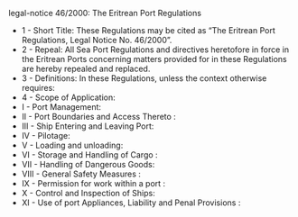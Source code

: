legal-notice 46&#x2F;2000: The Eritrean Port Regulations

<ul>
			<li>1 - Short Title: These Regulations may be cited as “The Eritrean Port Regulations, Legal Notice No. 46&#x2F;2000”. <ul>
			</ul></li>			<li>2 - Repeal: All Sea Port Regulations and directives heretofore in force in the Eritrean Ports concerning matters provided for in these Regulations are hereby repealed and replaced. <ul>
			</ul></li>			<li>3 - Definitions: In these Regulations, unless the context otherwise requires: <ul>
			</ul></li>			<li>4 - Scope of Application: <ul>
			</ul></li>			<li>I - Port Management: <ul>
			</ul></li>			<li>II - Port Boundaries and Access Thereto : <ul>
			</ul></li>			<li>III - Ship Entering and Leaving Port: <ul>
			</ul></li>			<li>IV - Pilotage: <ul>
			</ul></li>			<li>V - Loading and unloading: <ul>
			</ul></li>			<li>VI - Storage and Handling of Cargo : <ul>
			</ul></li>			<li>VII - Handling of Dangerous Goods: <ul>
			</ul></li>			<li>VIII - General Safety Measures : <ul>
			</ul></li>			<li>IX - Permission for work within a port : <ul>
			</ul></li>			<li>X - Control and Inspection of Ships: <ul>
			</ul></li>			<li>XI - Use of port Appliances, Liability and Penal Provisions : <ul>
			</ul></li></ul>
